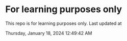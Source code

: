 # For learning purposes only
This repo is for learning purposes only.
Last updated at

Thursday, January 18, 2024 12:49:42 AM

